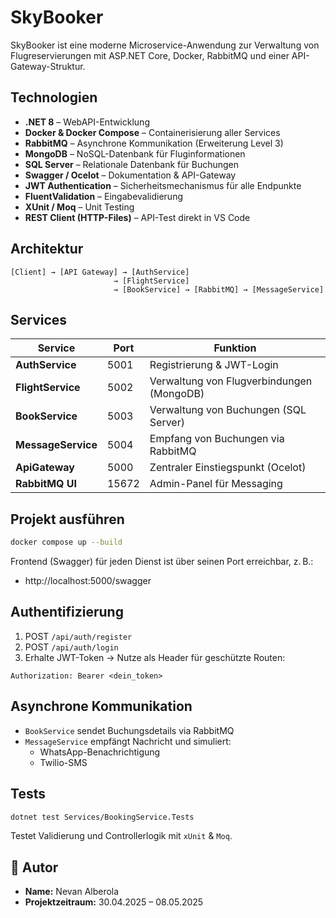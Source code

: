 # SkyBooker 

SkyBooker ist eine moderne Microservice-Anwendung zur Verwaltung von Flugreservierungen mit ASP.NET Core, Docker, RabbitMQ und einer API-Gateway-Struktur.

## Technologien

- **.NET 8** – WebAPI-Entwicklung
- **Docker & Docker Compose** – Containerisierung aller Services
- **RabbitMQ** – Asynchrone Kommunikation (Erweiterung Level 3)
- **MongoDB** – NoSQL-Datenbank für Fluginformationen
- **SQL Server** – Relationale Datenbank für Buchungen
- **Swagger / Ocelot** – Dokumentation & API-Gateway
- **JWT Authentication** – Sicherheitsmechanismus für alle Endpunkte
- **FluentValidation** – Eingabevalidierung
- **XUnit / Moq** – Unit Testing
- **REST Client (HTTP-Files)** – API-Test direkt in VS Code

## Architektur

```
[Client] → [API Gateway] → [AuthService]
                       → [FlightService]
                       → [BookService] → [RabbitMQ] → [MessageService]
```

## Services

| Service         | Port  | Funktion                                      |
|-----------------|-------|-----------------------------------------------|
| **AuthService** | 5001  | Registrierung & JWT-Login                     |
| **FlightService** | 5002  | Verwaltung von Flugverbindungen (MongoDB)    |
| **BookService** | 5003  | Verwaltung von Buchungen (SQL Server)         |
| **MessageService** | 5004  | Empfang von Buchungen via RabbitMQ           |
| **ApiGateway**  | 5000  | Zentraler Einstiegspunkt (Ocelot)             |
| **RabbitMQ UI** | 15672 | Admin-Panel für Messaging                     |

## Projekt ausführen

```bash
docker compose up --build
```

Frontend (Swagger) für jeden Dienst ist über seinen Port erreichbar, z. B.:

- http://localhost:5000/swagger

## Authentifizierung

1. POST `/api/auth/register`
2. POST `/api/auth/login`
3. Erhalte JWT-Token → Nutze als Header für geschützte Routen:

```
Authorization: Bearer <dein_token>
```

## Asynchrone Kommunikation

- `BookService` sendet Buchungsdetails via RabbitMQ
- `MessageService` empfängt Nachricht und simuliert:
  - WhatsApp-Benachrichtigung
  - Twilio-SMS

## Tests

```bash
dotnet test Services/BookingService.Tests
```

Testet Validierung und Controllerlogik mit `xUnit` & `Moq`.

## 👤 Autor

- **Name:** Nevan Alberola  
- **Projektzeitraum:** 30.04.2025 – 08.05.2025  
